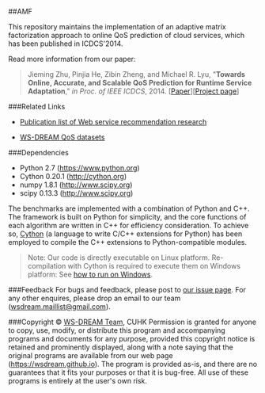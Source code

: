##AMF

This repository maintains the implementation of an adaptive matrix factorization approach to online QoS prediction of cloud services, which has been published in ICDCS'2014.

Read more information from our paper: 

>Jieming Zhu, Pinjia He, Zibin Zheng, and Michael R. Lyu, "**Towards Online, Accurate, and Scalable QoS Prediction for Runtime Service Adaptation**," *in Proc. of IEEE ICDCS*, 2014. [[Paper](http://jiemingzhu.github.io/pub/jmzhu_icdcs2014.pdf)][[Project page](http://wsdream.github.io/AMF)]


###Related Links

- [Publication list of Web service recommendation research](https://github.com/wsdream/WSRec/blob/master/paperlist.md)

- [WS-DREAM QoS datasets](https://github.com/wsdream/dataset)


###Dependencies
- Python 2.7 (https://www.python.org)
- Cython 0.20.1 (http://cython.org)
- numpy 1.8.1 (http://www.scipy.org)
- scipy 0.13.3 (http://www.scipy.org)

The benchmarks are implemented with a combination of Python and C++. The framework is built on Python for simplicity, and the core functions of each algorithm are written in C++ for efficiency consideration. To achieve so, [Cython](http://cython.org/ "Cython's Web page") (a language to write C/C++ extensions for Python) has been employed to compile the C++ extensions to Python-compatible modules. 

>Note: Our code is directly executable on Linux platform. Re-compilation with Cython is required to execute them on Windows platform: See [how to run on Windows](https://github.com/wsdream/WSRec#usage).


###Feedback
For bugs and feedback, please post to [our issue page](https://github.com/wsdream/AMF/issues). For any other enquires, please drop an email to our team (wsdream.maillist@gmail.com).


###Copyright &copy; [WS-DREAM Team](http://wsdream.github.io), CUHK
Permission is granted for anyone to copy, use, modify, or distribute this program and accompanying programs and documents for any purpose, provided this copyright notice is retained and prominently displayed, along with a note saying that the original programs are available from our web page (https://wsdream.github.io). The program is provided as-is, and there are no guarantees that it fits your purposes or that it is bug-free. All use of these programs is entirely at the user's own risk.


